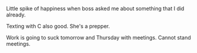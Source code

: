 Little spike of happiness when boss asked me about something that I did already.

Texting with C also good. She's a prepper.

Work is going to suck tomorrow and Thursday with meetings. Cannot stand meetings.
